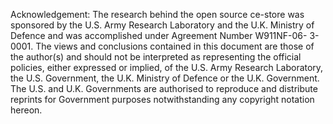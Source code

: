 Acknowledgement:
The research behind the open source ce-store was sponsored by the U.S. Army Research Laboratory and the U.K. Ministry of Defence and was accomplished under Agreement Number W911NF-06- 3-0001. The views and conclusions contained in this document are those of the author(s) and should not be interpreted as representing the official policies, either expressed or implied, of the U.S. Army Research Laboratory, the U.S. Government, the U.K. Ministry of Defence or the U.K.  Government. The U.S. and U.K. Governments are authorised to reproduce and distribute reprints for Government purposes notwithstanding any copyright notation hereon.
